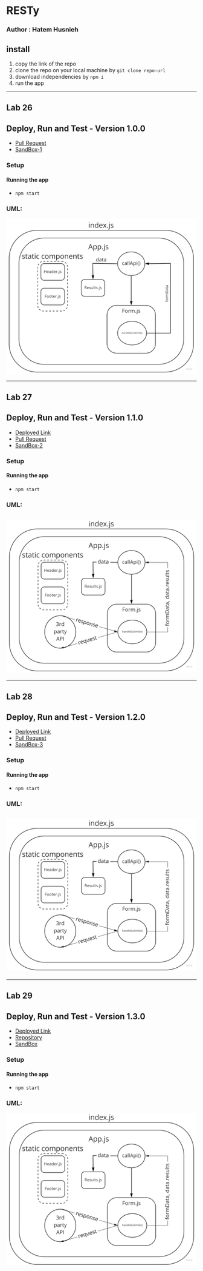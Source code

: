 # RESTy

### Author : Hatem Husnieh

## install

1. copy the link of the repo
1. clone the repo on your local machine by `git clone repo-url`
1. download independencies by `npm i`
1. run the app

---

## Lab 26

## Deploy, Run and Test - Version 1.0.0

- [Pull Request](https://github.com/Hatemhusnieh/RESTy/pull/1)
- [SandBox-1](https://codesandbox.io/s/magical-golick-4x3cu?file=/resty/src/App.js)

### Setup

#### Running the app

- `npm start`

### UML:

![uml](resources/uml-1.jpg)

---

## Lab 27

## Deploy, Run and Test - Version 1.1.0

- [Deployed Link](https://resty-hatem.netlify.app/)
- [Pull Request](https://github.com/Hatemhusnieh/RESTy/pull/2)
- [SandBox-2](https://codesandbox.io/s/loving-dust-mc8dp)

### Setup

#### Running the app

- `npm start`

### UML:

## ![uml](resources/useState-Hook.jpg)

---

## Lab 28

## Deploy, Run and Test - Version 1.2.0

- [Deployed Link](https://resty-hatem.netlify.app/)
- [Pull Request](https://github.com/Hatemhusnieh/RESTy/pull/5)
- [SandBox-3](https://codesandbox.io/s/friendly-haze-c3kry)

### Setup

#### Running the app

- `npm start`

### UML:

## ![uml](resources/useState-Hook.jpg)

---

## Lab 29

## Deploy, Run and Test - Version 1.3.0

- [Deployed Link](https://hatem-resty.netlify.app/)
- [Repository](https://github.com/Hatemhusnieh/RESTy.git)
- [SandBox](https://codesandbox.io/s/resty-dwc9y)

### Setup

#### Running the app

- `npm start`

### UML:

![uml](resources/useState-Hook.jpg)
